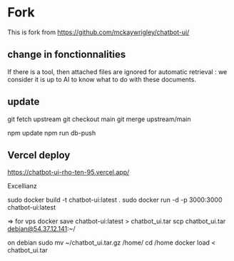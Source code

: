 # Fork

This is fork from https://github.com/mckaywrigley/chatbot-ui/

## change in fonctionnalities

If there is a tool, then attached files are ignored for automatic retrieval : we consider it is up to AI to know what to do with these documents.


## update 

git fetch upstream
git checkout main
git merge upstream/main

npm update
npm run db-push

## Vercel deploy

https://chatbot-ui-rho-ten-95.vercel.app/

Excellianz


sudo docker build -t chatbot-ui:latest .
sudo docker run -d -p 3000:3000 chatbot-ui:latest

=> for vps
docker save chatbot-ui:latest > chatbot_ui.tar
scp chatbot_ui.tar debian@54.37.12.141:~/

on debian 
sudo mv ~/chatbot_ui.tar.gz /home/
cd /home
docker load < chatbot_ui.tar


